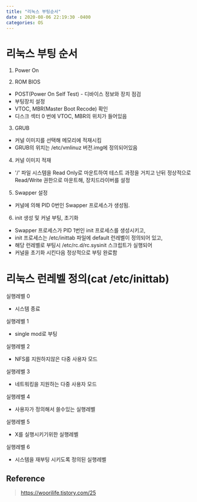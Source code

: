 ```yaml
---
title: "리눅스 부팅순서"
date : 2020-08-06 22:19:30 -0400
categories: OS
---
```


# 리눅스 부팅 순서

1. Power On

2. ROM BIOS

- POST(Power On Self Test) - 디바이스 정보와 장치 점검
- 부팅장치 설정
- VTOC, MBR(Master Boot Recode) 확인
- 디스크 섹터 0 번에 VTOC, MBR의 위치가 들어있음

3. GRUB

- 커널 이미지를 선택해 메모리에 적재시킴
- GRUB의 위치는 /etc/vmlinuz 버전.img에 정의되어있음

4. 커널 이미지 적재

- '/' 파일 시스템을 Read Only로 마운트하여 테스트 과정을 거치고 난뒤 정상적으로 Read/Write 권한으로 마운트해, 장치드라이버를 설정

5. Swapper 설정

- 커널에 의해 PID 0번인 Swapper 프로세스가 생성됨.

6. init 생성 및 커널 부팅, 초기화

- Swapper 프로세스가 PID 1번인 init 프로세스를 생성시키고, 
- init 프로세스는 /etc/inittab 파일에 default 런레벨이 정의되어 있고,
- 해당 런레벨로 부팅시 /etc/rc.d/rc.sysinit 스크립트가 실행되어
- 커널을 초기화 시킨다음 정상적으로 부팅 완료함



# 리눅스 런레벨 정의(cat /etc/inittab)

실행레벨 0

- 시스템 종료

실행레벨 1

- single mod로 부팅

실행레벨 2

- NFS를 지원하지않은 다중 사용자 모드

실행레벨 3 

- 네트워킹을 지원하는 다중 사용자 모드

실행레벨 4

- 사용자가 정의해서 쓸수있는 실행레벨

실행레벨 5

- X를 실행시키기위한 실행레벨

실행레벨 6

- 시스템을 재부팅 시키도록 정의된 실행레벨




## Reference

> https://woorilife.tistory.com/25
